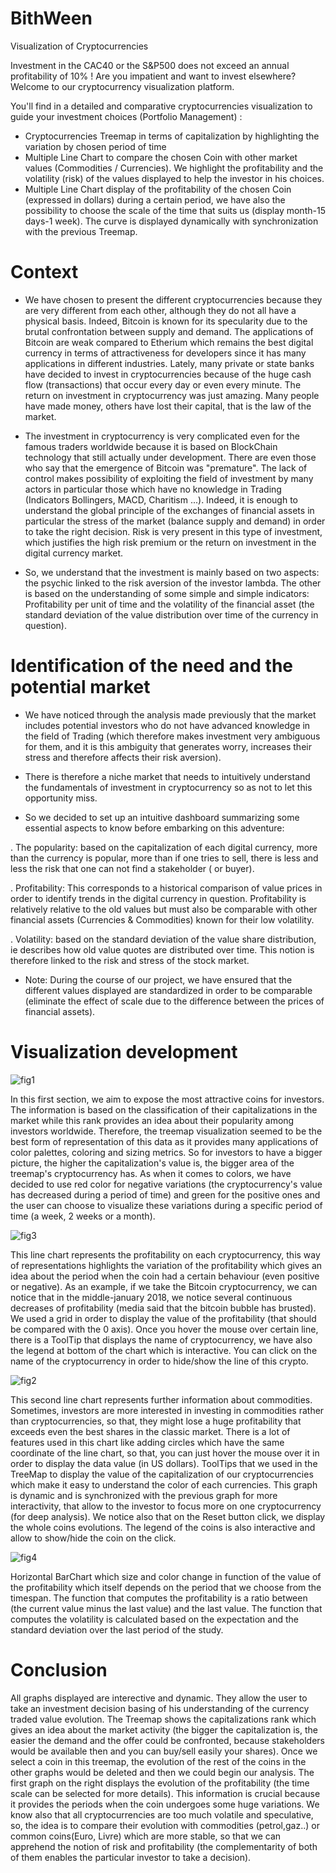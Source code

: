 # BithWeen
Visualization of Cryptocurrencies

Investment in the CAC40 or the S&P500 does not exceed an annual profitability of 10% ! Are you impatient and want to invest elsewhere?
Welcome to our cryptocurrency visualization platform.

You'll find in a detailed and comparative cryptocurrencies visualization to guide your investment choices (Portfolio Management) :

- Cryptocurrencies Treemap in terms of capitalization by highlighting the variation by chosen period of time
- Multiple Line Chart to compare the chosen Coin with other market values (Commodities / Currencies). We highlight the profitability and the volatility (risk) of the values displayed to help the investor in his choices.
- Multiple Line Chart display of the profitability of the chosen Coin (expressed in dollars) during a certain period, we have also the possibility to choose the scale of the time that suits us (display month-15 days-1 week). The curve is displayed dynamically with synchronization with the previous Treemap.

# Context
- We have chosen to present the different cryptocurrencies because they are very different from each other, although they do not all have a physical basis. Indeed, Bitcoin is known for its specularity due to the brutal confrontation between supply and demand. The applications of Bitcoin are weak compared to Etherium which remains the best digital currency in terms of attractiveness for developers since it has many applications in different industries.
Lately, many private or state banks have decided to invest in cryptocurrencies because of the huge cash flow (transactions) that occur every day or even every minute. The return on investment in cryptocurrency was just amazing. Many people have made money, others have lost their capital, that is the law of the market.
- The investment in cryptocurrency is very complicated even for the famous traders worldwide because it is based on BlockChain technology that still actually under development. There are even those who say that the emergence of Bitcoin was "premature".
The lack of control makes possibility of exploiting the field of investment by many actors in particular those which have no knowledge in Trading (Indicators Bollingers, MACD, Charitism ...).
Indeed, it is enough to understand the global principle of the exchanges of financial assets in particular the stress of the market (balance supply and demand) in order to take the right decision. Risk is very present in this type of investment, which justifies the high risk premium or the return on investment in the digital currency market.

- So, we understand that the investment is mainly based on two aspects: the psychic linked to the risk aversion of the investor lambda. The other is based on the understanding of some simple and simple indicators: Profitability per unit of time and the volatility of the financial asset (the standard deviation of the value distribution over time of the currency in question).

 # Identification of the need and the potential market
- We  have noticed through the analysis made previously that the market includes potential investors who do not have advanced knowledge in the field of Trading (which therefore makes investment very ambiguous for them, and it is this ambiguity that generates worry, increases their stress and therefore affects their risk aversion).
 
- There is therefore a niche market that needs to intuitively understand the fundamentals of investment in cryptocurrency so as not to let this opportunity miss.

- So we decided to set up an intuitive dashboard summarizing some essential aspects to know before embarking on this adventure:

. The popularity: based on the capitalization of each digital currency, more than the currency is popular, more than if one tries to sell, there is less and less the risk that one can not find a stakeholder ( or buyer).

. Profitability: This corresponds to a historical comparison of value prices in order to identify trends in the digital currency in question. Profitability is relatively relative to the old values ​​but must also be comparable with other financial assets (Currencies & Commodities) known for their low volatility.

. Volatility: based on the standard deviation of the value share distribution, ie describes how old value quotes are distributed over time. This notion is therefore linked to the risk and stress of the stock market.

- Note: During the course of our project, we have ensured that the different values ​​displayed are standardized in order to be comparable (eliminate the effect of scale due to the difference between the prices of financial assets).

# Visualization development
![fig1](figures/fig1.png)
 
 In this first section, we aim to expose the most attractive coins for investors. The information is based on the classification of their capitalizations in the market while this rank provides an idea about their popularity among investors worldwide.
Therefore, the treemap visualization seemed to be the best form of representation of this data as it provides many applications of color palettes, coloring and sizing metrics. So for investors to have a bigger picture, the higher the capitalization's value is, the bigger area of the treemap's cryptocurrency has. As when it comes to colors, we have decided to use red color for negative variations (the cryptocurrency's value has decreased during a period of time) and green for the positive ones and the user can choose to visualize these variations during a specific period of time (a week, 2 weeks or a month). 

![fig3](figures/fig3.png)

 This line chart represents the profitability on each cryptocurrency, this way of representations highlights the variation of the profitability which gives an idea about the period when the coin had a certain behaviour (even positive or negative). As an example, if we take the Bitcoin cryptocurrency, we can notice that in the middle-january 2018, we notice several continuous decreases of profitability (media said that the bitcoin bubble has brusted). We used a grid in order to display the value of the profitability (that should be compared with the 0 axis). Once you hover the mouse over certain line, there is a ToolTip that displays the name of cryptocurrency, we have also the legend at bottom of the chart which is interactive. You can click on the name of the cryptocurrency in order to hide/show the line of this crypto.
 
![fig2](figures/fig2.png)

This second line chart represents further information about commodities. Sometimes, investors are more interested in investing in commodities rather than cryptocurrencies, so that, they might lose a huge profitability that exceeds even the best shares in the classic market. There is a lot of features used in this chart like adding circles which have the same coordinate of the line chart, so that, you can just hover the mouse over it in order to display the data value (in US dollars). ToolTips that we used in the TreeMap to display the value of the capitalization of our cryptocurrencies which make it easy to understand the color of each currencies. This graph is dynamic and is synchronized with the previous graph for more interactivity, that allow to the investor to focus more on one cryptocurrency (for deep analysis).
We notice also that on the Reset button click, we display the whole coins evolutions. The legend of the coins is also interactive and allow to show/hide the coin on the click.
 
![fig4](figures/fig4.png)

Horizontal BarChart which size and color change in function of the value of the profitability which itself depends on the period that we choose from the timespan. 
The function that computes the profitability is a ratio between (the current value minus the last value) and the last value.
The function that computes the volatility is calculated based on the expectation and the standard deviation over the last period of the study.

# Conclusion

All graphs displayed are interective and dynamic. They allow the user to take an investment decision basing of his understanding of the currency traded value evolution. The Treemap shows the capitalizations rank which gives an idea about the market activity (the bigger the capitalization is, the easier the demand and the offer could be confronted, because stakeholders would be available then and you can buy/sell easily your shares). Once we select a coin in this treemap, the evolution of the rest of the coins in the other graphs would be deleted and then we could begin our analysis. The first graph on the right displays the evolution of the profitability (the time scale can be selected for more details). This information is crucial because it provides the periods when the coin undergoes some huge variations. We know also that all cryptocurrencies are too much volatile and speculative, so, the idea is to compare their evolution with commodities (petrol,gaz..) or common coins(Euro, Livre) which are more stable, so that we can apprehend the notion of risk and profitability (the complementarity of both of them enables the particular investor to take a decision).

